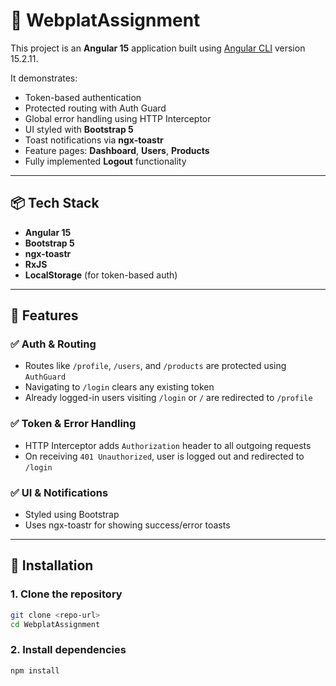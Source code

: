 # 🚀 WebplatAssignment

This project is an **Angular 15** application built using [Angular CLI](https://github.com/angular/angular-cli) version 15.2.11.

It demonstrates:

- Token-based authentication
- Protected routing with Auth Guard
- Global error handling using HTTP Interceptor
- UI styled with **Bootstrap 5**
- Toast notifications via **ngx-toastr**
- Feature pages: **Dashboard**, **Users**, **Products**
- Fully implemented **Logout** functionality

---

## 📦 Tech Stack

- **Angular 15**
- **Bootstrap 5**
- **ngx-toastr**
- **RxJS**
- **LocalStorage** (for token-based auth)

---

## 🧪 Features

### ✅ Auth & Routing
- Routes like `/profile`, `/users`, and `/products` are protected using `AuthGuard`
- Navigating to `/login` clears any existing token
- Already logged-in users visiting `/login` or `/` are redirected to `/profile`

### ✅ Token & Error Handling
- HTTP Interceptor adds `Authorization` header to all outgoing requests
- On receiving `401 Unauthorized`, user is logged out and redirected to `/login`

### ✅ UI & Notifications
- Styled using Bootstrap
- Uses ngx-toastr for showing success/error toasts

---
## 🧰 Installation

### 1. Clone the repository

```bash
git clone <repo-url>
cd WebplatAssignment
```

### 2. Install dependencies

```bash
npm install
```
